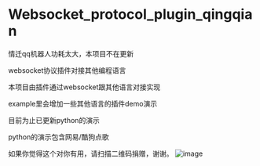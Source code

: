 # Websocket_protocol_plugin_qingqian

情迁qq机器人功耗太大，本项目不在更新

websocket协议插件对接其他编程语言

本项目由插件通过websocket跟其他语言对接实现

example里会增加一些其他语言的插件demo演示

目前为止已更新python的演示

python的演示包含网易/酷狗点歌




如果你觉得这个对你有用，请扫描二维码捐赠，谢谢。
![image](https://raw.githubusercontent.com/Saint-Theana/Websocket_protocol_plugin/master/img/Donet.png)
